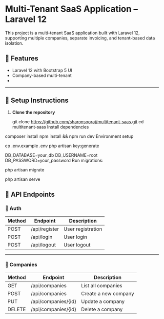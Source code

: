 # Multi-Tenant SaaS Application – Laravel 12

This project is a multi-tenant SaaS application built with Laravel 12, supporting multiple companies, separate invoicing, and tenant-based data isolation.

## 🚀 Features

- Laravel 12 with Bootstrap 5 UI
- Company-based multi-tenant
- 

---

## 🔧 Setup Instructions

1. **Clone the repository**
   
   git clone https://github.com/sharonsooraj/multitenant-saas.git
   cd multitenant-saas
Install dependencies


composer install
npm install && npm run dev
Environment setup

cp .env.example .env
php artisan key:generate

DB_DATABASE=your_db
DB_USERNAME=root
DB_PASSWORD=your_password
Run migrations:


php artisan migrate


php artisan serve


## 🔌 API Endpoints

### 🔐 Auth

| Method | Endpoint        | Description       |
|--------|-----------------|-------------------|
| POST   | /api/register   | User registration |
| POST   | /api/login      | User login        |
| POST   | /api/logout     | User logout       |

---

### 🏢 Companies

| Method | Endpoint            | Description              |
|--------|---------------------|--------------------------|
| GET    | /api/companies      | List all companies       |
| POST   | /api/companies      | Create a new company     |
| PUT    | /api/companies/{id} | Update a company         |
| DELETE | /api/companies/{id} | Delete a company         |


